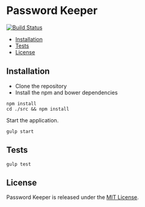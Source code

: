 # Password Keeper

[![Build Status](https://travis-ci.org/mredjem/password-keeper.svg?branch=master)](https://travis-ci.org/mredjem/password-keeper)

  - [Installation](#installation)
  - [Tests](#tests)
  - [License](#license)

## Installation

 * Clone the repository
 * Install the npm and bower dependencies

````
npm install
cd ./src && npm install
````

Start the application.

````
gulp start
````

## Tests

````
gulp test
````

## License

Password Keeper is released under the [MIT License](http://www.opensource.org/licenses/MIT).
